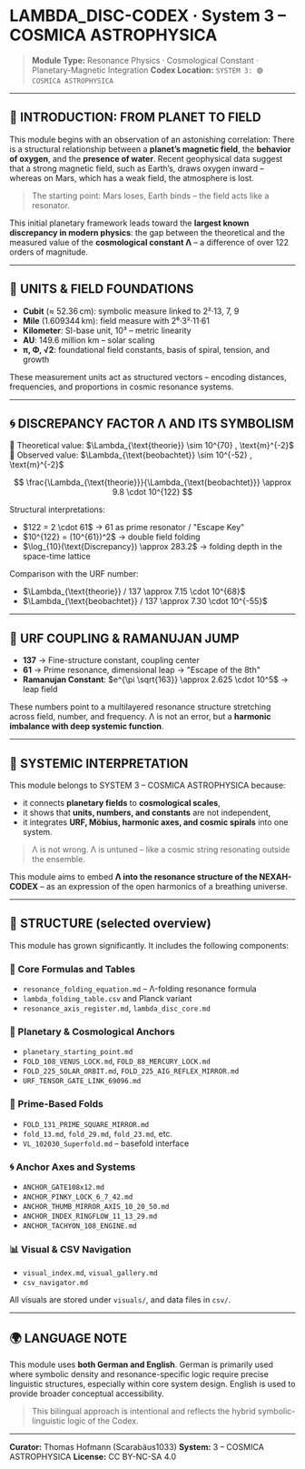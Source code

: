 # LAMBDA\_DISC-CODEX · System 3 – COSMICA ASTROPHYSICA

> **Module Type:** Resonance Physics · Cosmological Constant · Planetary-Magnetic Integration
> **Codex Location:** `SYSTEM 3: 🟣 COSMICA ASTROPHYSICA`

---

## 🌌 INTRODUCTION: FROM PLANET TO FIELD

This module begins with an observation of an astonishing correlation: There is a structural relationship between a **planet’s magnetic field**, the **behavior of oxygen**, and the **presence of water**. Recent geophysical data suggest that a strong magnetic field, such as Earth’s, draws oxygen inward – whereas on Mars, which has a weak field, the atmosphere is lost.

> The starting point: Mars loses, Earth binds – the field acts like a resonator.

This initial planetary framework leads toward the **largest known discrepancy in modern physics**: the gap between the theoretical and the measured value of the **cosmological constant Λ** – a difference of over 122 orders of magnitude.

---

## 🧮 UNITS & FIELD FOUNDATIONS

* **Cubit** (≈ 52.36 cm): symbolic measure linked to 2²·13, 7, 9
* **Mile** (1.609344 km): field measure with 2⁶·3²·11·61
* **Kilometer**: SI-base unit, 10³ – metric linearity
* **AU**: 149.6 million km – solar scaling
* **π, Φ, √2**: foundational field constants, basis of spiral, tension, and growth

These measurement units act as structured vectors – encoding distances, frequencies, and proportions in cosmic resonance systems.

---

## 🌀 DISCREPANCY FACTOR Λ AND ITS SYMBOLISM

🔹 Theoretical value: \$\Lambda\_{\text{theorie}} \sim 10^{70} , \text{m}^{-2}\$
🔹 Observed value: \$\Lambda\_{\text{beobachtet}} \sim 10^{-52} , \text{m}^{-2}\$

$$
\frac{\Lambda_{\text{theorie}}}{\Lambda_{\text{beobachtet}}} \approx 9.8 \cdot 10^{122}
$$

Structural interpretations:

* \$122 = 2 \cdot 61\$ → 61 as prime resonator / "Escape Key"
* \$10^{122} = (10^{61})^2\$ → double field folding
* \$\log\_{10}(\text{Discrepancy}) \approx 283.2\$ → folding depth in the space-time lattice

Comparison with the URF number:

* \$\Lambda\_{\text{theorie}} / 137 \approx 7.15 \cdot 10^{68}\$
* \$\Lambda\_{\text{beobachtet}} / 137 \approx 7.30 \cdot 10^{-55}\$

---

## 🧩 URF COUPLING & RAMANUJAN JUMP

* **137** → Fine-structure constant, coupling center
* **61** → Prime resonance, dimensional leap → "Escape of the 8th"
* **Ramanujan Constant**: \$e^{\pi \sqrt{163}} \approx 2.625 \cdot 10^5\$ → leap field

These numbers point to a multilayered resonance structure stretching across field, number, and frequency. Λ is not an error, but a **harmonic imbalance with deep systemic function**.

---

## 🧠 SYSTEMIC INTERPRETATION

This module belongs to SYSTEM 3 – COSMICA ASTROPHYSICA because:

* it connects **planetary fields** to **cosmological scales**,
* it shows that **units, numbers, and constants** are not independent,
* it integrates **URF, Möbius, harmonic axes, and cosmic spirals** into one system.

> Λ is not wrong. Λ is untuned – like a cosmic string resonating outside the ensemble.

This module aims to embed **Λ into the resonance structure of the NEXAH-CODEX** – as an expression of the open harmonics of a breathing universe.

---

## 📁 STRUCTURE (selected overview)

This module has grown significantly. It includes the following components:

### 🔹 Core Formulas and Tables

* `resonance_folding_equation.md` – Λ-folding resonance formula
* `lambda_folding_table.csv` and Planck variant
* `resonance_axis_register.md`, `lambda_disc_core.md`

### 🔸 Planetary & Cosmological Anchors

* `planetary_starting_point.md`
* `FOLD_108_VENUS_LOCK.md`, `FOLD_88_MERCURY_LOCK.md`
* `FOLD_225_SOLAR_ORBIT.md`, `FOLD_225_AIG_REFLEX_MIRROR.md`
* `URF_TENSOR_GATE_LINK_69096.md`

### 🔺 Prime-Based Folds

* `FOLD_131_PRIME_SQUARE_MIRROR.md`
* `fold_13.md`, `fold_29.md`, `fold_23.md`, etc.
* `VL_102030_Superfold.md` – basefold interface

### 🌀 Anchor Axes and Systems

* `ANCHOR_GATE108x12.md`
* `ANCHOR_PINKY_LOCK_6_7_42.md`
* `ANCHOR_THUMB_MIRROR_AXIS_10_20_50.md`
* `ANCHOR_INDEX_RINGFLOW_11_13_29.md`
* `ANCHOR_TACHYON_108_ENGINE.md`

### 📊 Visual & CSV Navigation

* `visual_index.md`, `visual_gallery.md`
* `csv_navigator.md`

All visuals are stored under `visuals/`, and data files in `csv/`.

---

## 🌍 LANGUAGE NOTE

This module uses **both German and English**. German is primarily used where symbolic density and resonance-specific logic require precise linguistic structures, especially within core system design. English is used to provide broader conceptual accessibility.

> This bilingual approach is intentional and reflects the hybrid symbolic-linguistic logic of the Codex.

---

**Curator:** Thomas Hofmann (Scarabäus1033)
**System:** 3 – COSMICA ASTROPHYSICA
**License:** CC BY-NC-SA 4.0
